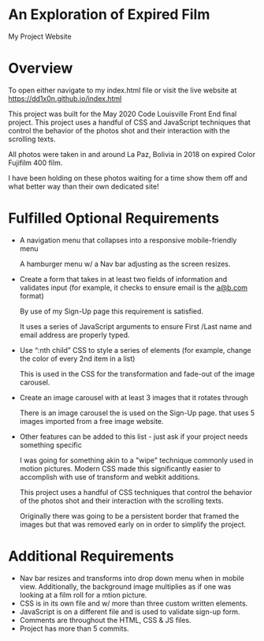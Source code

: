 # An Exploration of Expired Film
My Project Website

# Overview
To open either navigate to my index.html file or visit the live website at https://dd1x0n.github.io/index.html

This project was built for the May 2020 Code Louisville Front End final project. This project uses a handful of CSS and JavaScript techniques that control the behavior of the photos shot and their interaction with the scrolling texts. 

All photos were taken in and around La Paz, Bolivia in 2018 on expired Color Fujifilm 400 film. 

I have been holding on these photos waiting for a time show them off and what better way than their own dedicated site! 

# Fulfilled Optional Requirements
- A navigation menu that collapses into a responsive mobile-friendly menu
	
	A hamburger menu w/ a Nav bar adjusting as the screen resizes.

- Create a form that takes in at least two fields of information and validates input (for example, it checks to ensure email is the a@b.com format)
	
	By use of my Sign-Up page this requirement is satisfied. 

	It uses a series of JavaScript arguments to ensure First /Last name and email address are properly typed.

- Use “:nth child” CSS to style a series of elements (for example, change the color of every 2nd item in a list)

	This is used in the CSS for the transformation and fade-out of the image carousel. 

- Create an image carousel with at least 3 images that it rotates through

	There is an image carousel the is used on the Sign-Up page. that uses 5 images imported from a free image website.

- Other features can be added to this list - just ask if your project needs something specific 

	I was going for something akin to a "wipe" technique commonly used in motion pictures. Modern CSS made this significantly easier to accomplish with use of transform and webkit additions. 

	This project uses a handful of CSS techniques that control the behavior of the photos shot and their interaction with the scrolling texts.

	Originally there was going to be a persistent border that framed the images but that was removed early on in order to simplify the project. 

# Additional Requirements
- Nav bar resizes and transforms into drop down menu when in mobile view. Additionally, the background image multiplies as if one was looking at a film roll for a mtion picture.
- CSS is in its own file and w/ more than three custom written elements.
- JavaScript is on a different file and is used to validate sign-up form.
- Comments are throughout the HTML, CSS & JS files.
- Project has more than 5 commits.
